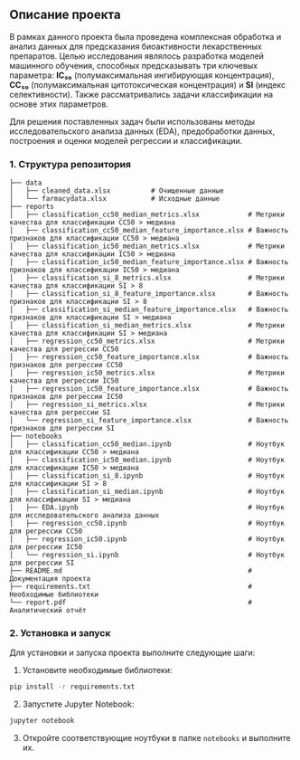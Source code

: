 ## Описание проекта

В рамках данного проекта была проведена комплексная обработка и анализ данных для предсказания биоактивности лекарственных препаратов. Целью исследования являлось разработка моделей машинного обучения, способных предсказывать три ключевых параметра: **IC₅₀** (полумаксимальная ингибирующая концентрация), **CC₅₀** (полумаксимальная цитотоксическая концентрация) и **SI** (индекс селективности). Также рассматривались задачи классификации на основе этих параметров.

Для решения поставленных задач были использованы методы исследовательского анализа данных (EDA), предобработки данных, построения и оценки моделей регрессии и классификации.

### 1. Структура репозитория
```
├── data
│   ├── cleaned_data.xlsx          # Очищенные данные
│   └── farmacydata.xlsx           # Исходные данные
├── reports
│   ├── classification_cc50_median_metrics.xlsx            # Метрики качества для классификации CC50 > медиана
│   ├── classification_cc50_median_feature_importance.xlsx # Важность признаков для классификации CC50 > медиана
│   ├── classification_ic50_median_metrics.xlsx            # Метрики качества для классификации IC50 > медиана
│   ├── classification_ic50_median_feature_importance.xlsx # Важность признаков для классификации IC50 > медиана
│   ├── classification_si_8_metrics.xlsx                   # Метрики качества для классификации SI > 8
│   ├── classification_si_8_feature_importance.xlsx        # Важность признаков для классификации SI > 8
│   ├── classification_si_median_feature_importance.xlsx   # Важность признаков для классификации SI > медиана
│   ├── classification_si_median_metrics.xlsx              # Метрики качества для классификации SI > медиана
│   ├── regression_cc50_metrics.xlsx                       # Метрики качества для регрессии CC50
│   ├── regression_cc50_feature_importance.xlsx            # Важность признаков для регрессии CC50
│   ├── regression_ic50_metrics.xlsx                       # Метрики качества для регрессии IC50
│   ├── regression_ic50_feature_importance.xlsx            # Важность признаков для регрессии IC50
│   ├── regression_si_metrics.xlsx                         # Метрики качества для регрессии SI
│   └── regression_si_feature_importance.xlsx              # Важность признаков для регрессии SI
├── notebooks
│   ├── classification_cc50_median.ipynb                   # Ноутбук для классификации CC50 > медиана
│   ├── classification_ic50_median.ipynb                   # Ноутбук для классификации IC50 > медиана
│   ├── classification_si_8.ipynb                          # Ноутбук для классификации SI > 8
│   ├── classification_si_median.ipynb                     # Ноутбук для классификации SI > медиана
│   ├── EDA.ipynb                                          # Ноутбук для исследовательского анализа данных
│   ├── regression_cc50.ipynb                              # Ноутбук для регрессии CC50
│   ├── regression_ic50.ipynb                              # Ноутбук для регрессии IC50
│   └── regression_si.ipynb                                # Ноутбук для регрессии SI
├── README.md                                              # Документация проекта
├── requirements.txt                                       # Необходимые библиотеки
└── report.pdf                                             # Аналитический отчёт
```

### 2. Установка и запуск
Для установки и запуска проекта выполните следующие шаги:

1. Установите необходимые библиотеки:
```bash
pip install -r requirements.txt
```

2. Запустите Jupyter Notebook:
```bash
jupyter notebook
```

3. Откройте соответствующие ноутбуки в папке `notebooks` и выполните их.
